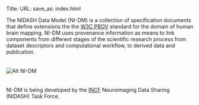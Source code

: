 Title:
URL:
save_as: index.html

The NIDASH Data Model (NI-DM) is a collection of specification documents that define extensions the the [W3C PROV](http://www.w3.org/TR/prov-primer/) standard for the domain of human brain mapping. NI-DM uses provenance information as means to link components from different stages of the scientific research process from dataset descriptors and computational workflow, to derived data and publication.
</br>
</br>
</br>
![Alt NI-DM](specs/NIDM_overview.png "NI-DM Provenance Information Graph")
</br>
</br>
</br>
NI-DM is being developed by the [INCF](http://www.incf.org) Neuroimaging Data Sharing (NIDASH) Task Force.


